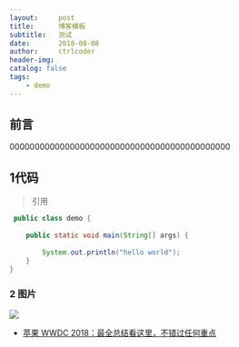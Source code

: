 ```yaml
---
layout:     post
title:      博客模板
subtitle:   测试
date:       2018-08-08
author:     ctrlcoder
header-img: 
catalog: false
tags:
    - demo
---
```


## 前言

00000000000000000000000000000000000000000000


## 1代码

>引用

```java
 public class demo {
 
    public static void main(String[] args) {
 
        System.out.println("hello world");
    }
}
```
### 2 图片

![](https://cdn.mos.cms.futurecdn.net/RdxhPVv8fAyM6oHsRgF6dH-650-80.png)

- [苹果 WWDC 2018：最全总结看这里，不错过任何重点](https://sspai.com/post/44816)


